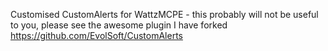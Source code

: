 Customised CustomAlerts for WattzMCPE - this probably will not be useful to you, please see the awesome plugin I have forked https://github.com/EvolSoft/CustomAlerts
